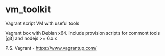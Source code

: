 # vm_toolkit
Vagrant script VM with useful tools 

Vagrant box with Debian x64. Include provision scripts for commont tools [git] and nodejs >= 6.x.x

P.S.
Vagrant - https://www.vagrantup.com/
